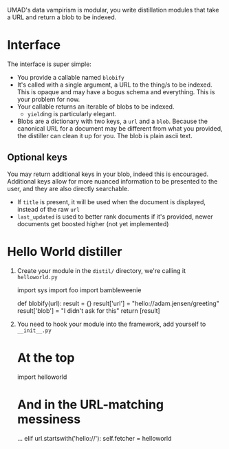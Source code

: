 UMAD's data vampirism is modular, you write distillation modules that take a URL and return a blob to be indexed.

Interface
=========

The interface is super simple:

* You provide a callable named `blobify`
* It's called with a single argument, a URL to the thing/s to be indexed. This is opaque and may have a bogus schema and everything. This is your problem for now.
* Your callable returns an iterable of blobs to be indexed.
    * `yield`ing is particularly elegant.
* Blobs are a dictionary with two keys, a `url` and a `blob`. Because the canonical URL for a document may be different from what you provided, the distiller can clean it up for you. The blob is plain ascii text.


Optional keys
-------------

You may return additional keys in your blob, indeed this is encouraged. Additional keys allow for more nuanced information to be presented to the user, and they are also directly searchable.

* If `title` is present, it will be used when the document is displayed, instead of the raw `url`
* `last_updated` is used to better rank documents if it's provided, newer documents get boosted higher (not yet implemented)


Hello World distiller
=====================

1. Create your module in the `distil/` directory, we're calling it `helloworld.py`

      import sys
      import foo
      import bambleweenie

      def blobify(url):
          result = {}
          result['url'] = "hello://adam.jensen/greeting"
          result['blob'] = "I didn't ask for this"
          return [result]

2. You need to hook your module into the framework, add yourself to `__init__.py`

      # At the top
      import helloworld

      # And in the URL-matching messiness
      ...
      elif url.startswith('hello://'):
          self.fetcher = helloworld


